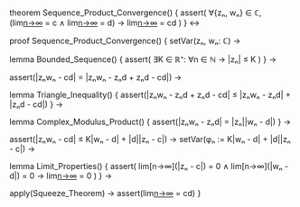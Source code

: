 theorem Sequence_Product_Convergence() {
  assert(
    ∀{zₙ, wₙ} ∈ ℂ,
    (lim[n→∞](zₙ) = c ∧ lim[n→∞](wₙ) = d) →
    lim[n→∞](zₙwₙ) = cd
  )
} ↔

proof Sequence_Product_Convergence() {
  setVar(zₙ, wₙ: ℂ) →
  
  lemma Bounded_Sequence() {
    assert(
      ∃K ∈ ℝ⁺: ∀n ∈ ℕ → |zₙ| ≤ K
    )
  } →

  assert(|zₙwₙ - cd| = |zₙwₙ - zₙd + zₙd - cd|) →
  
  lemma Triangle_Inequality() {
    assert(|zₙwₙ - zₙd + zₙd - cd| ≤ |zₙwₙ - zₙd| + |zₙd - cd|)
  } →
  
  lemma Complex_Modulus_Product() {
    assert(|zₙwₙ - zₙd| = |zₙ||wₙ - d|)
  } →
  
  assert(|zₙwₙ - cd| ≤ K|wₙ - d| + |d||zₙ - c|) →
  setVar(φₙ := K|wₙ - d| + |d||zₙ - c|) →
  
  lemma Limit_Properties() {
    assert(
      lim[n→∞](|zₙ - c|) = 0 ∧
      lim[n→∞](|wₙ - d|) = 0 →
      lim[n→∞](φₙ) = 0
    )
  } →
  
  apply(Squeeze_Theorem) →
  assert(lim[n→∞](zₙwₙ) = cd)
}